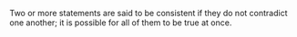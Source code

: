 Two or more statements are said to be consistent if they do not
contradict one another; it is possible for all of them to be true at
once.

